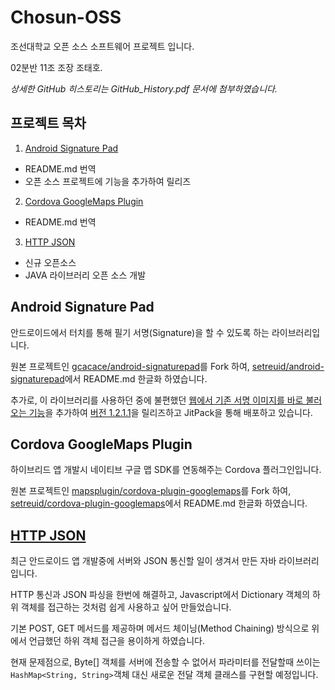 Chosun-OSS
====================

조선대학교 오픈 소스 소프트웨어 프로젝트 입니다.

02분반 11조 조장 조태호.

*상세한 GitHub 히스토리는 GitHub_History.pdf 문서에 첨부하였습니다.*

## 프로젝트 목차

1. [Android Signature Pad](#android-signature-pad)
 * README.md 번역
 * 오픈 소스 프로젝트에 기능을 추가하여 릴리즈

2. [Cordova GoogleMaps Plugin](#cordova-googlemaps-plugin)
 * README.md 번역

3. [HTTP JSON](#http-json)
 * 신규 오픈소스
 * JAVA 라이브러리 오픈 소스 개발

## Android Signature Pad

안드로이드에서 터치를 통해 필기 서명(Signature)을 할 수 있도록 하는 라이브러리입니다.

원본 프로젝트인 [gcacace/android-signaturepad](https://github.com/gcacace/android-signaturepad)를 Fork 하여, [setreuid/android-signaturepad](https://github.com/setreuid/android-signaturepad)에서 README.md 한글화 하였습니다.

추가로, 이 라이브러리를 사용하던 중에 불편했던 [웹에서 기존 서명 이미지를 바로 불러오는 기능](https://github.com/setreuid/android-signaturepad/commit/02188883010972d4d330c215b896520b1120eac3)을 추가하여
[버전 1.2.1.1](https://github.com/setreuid/android-signaturepad/releases/tag/1.2.1.1)을 릴리즈하고 JitPack을 통해 배포하고 있습니다.

## Cordova GoogleMaps Plugin

하이브리드 앱 개발시 네이티브 구글 맵 SDK를 연동해주는 Cordova 플러그인입니다.

원본 프로젝트인 [mapsplugin/cordova-plugin-googlemaps](https://github.com/mapsplugin/cordova-plugin-googlemaps)를 Fork 하여, [setreuid/cordova-plugin-googlemaps](https://github.com/setreuid/cordova-plugin-googlemaps)에서 README.md 한글화 하였습니다.

## [HTTP JSON](https://github.com/setreuid/httpjson)

최근 안드로이드 앱 개발중에 서버와 JSON 통신할 일이 생겨서 만든 자바 라이브러리입니다.

HTTP 통신과 JSON 파싱을 한번에 해결하고, Javascript에서 Dictionary 객체의 하위 객체를 접근하는 것처럼 쉽게 사용하고 싶어 만들었습니다.

기본 POST, GET 메서드를 제공하며 메서드 체이닝(Method Chaining) 방식으로 위에서 언급했던 하위 객체 접근을 용이하게 하였습니다.

현재 문제점으로, Byte[] 객체를 서버에 전송할 수 없어서 파라미터를 전달할때 쓰이는 `HashMap<String, String>`객체 대신 새로운 전달 객체 클래스를 구현할 예정입니다.
